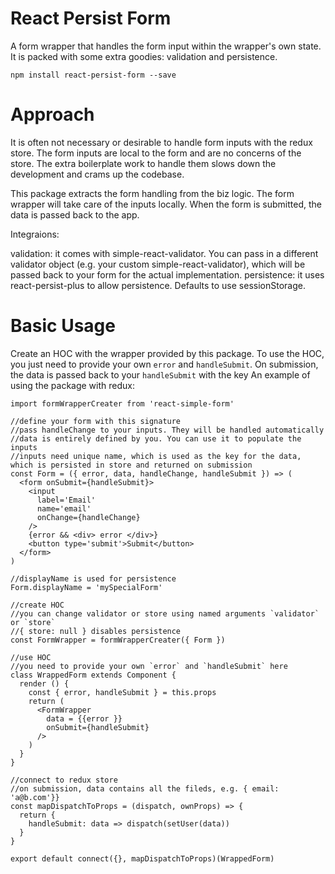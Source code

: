 # React Persist Form 
A form wrapper that handles the form input within the wrapper's own state. It is packed with some extra goodies: validation and persistence.

```
npm install react-persist-form --save
```

# Approach
It is often not necessary or desirable to handle form inputs with the redux store. The form inputs are local to the form and are no concerns of the store. The extra boilerplate work to handle them slows down the development and crams up the codebase.

This package extracts the form handling from the biz logic. The form wrapper will take care of the inputs locally. When the form is submitted, the data is passed back to the app.

Integraions:

validation: it comes with simple-react-validator. You can pass in a different validator object (e.g. your custom simple-react-validator), which will be passed back to your form for the actual implementation.
persistence: it uses react-persist-plus to allow persistence. Defaults to use sessionStorage.


# Basic Usage
Create an HOC with the wrapper provided by this package. To use the HOC, you just need to provide your own `error` and `handleSubmit`. On submission, the data is passed back to your `handleSubmit` with the key
An example of using the package with redux:

```
import formWrapperCreater from 'react-simple-form'

//define your form with this signature
//pass handleChange to your inputs. They will be handled automatically
//data is entirely defined by you. You can use it to populate the inputs
//inputs need unique name, which is used as the key for the data, which is persisted in store and returned on submission
const Form = ({ error, data, handleChange, handleSubmit }) => (
  <form onSubmit={handleSubmit}>
    <input
      label='Email'
      name='email'
      onChange={handleChange}
    />
    {error && <div> error </div>}
    <button type='submit'>Submit</button>
  </form>
)

//displayName is used for persistence
Form.displayName = 'mySpecialForm'

//create HOC
//you can change validator or store using named arguments `validator` or `store`
//{ store: null } disables persistence
const FormWrapper = formWrapperCreater({ Form })

//use HOC
//you need to provide your own `error` and `handleSubmit` here
class WrappedForm extends Component {
  render () {
    const { error, handleSubmit } = this.props
    return (
      <FormWrapper
        data = {{error }}
        onSubmit={handleSubmit}
      />
    )
  }
}

//connect to redux store
//on submission, data contains all the fileds, e.g. { email: 'a@b.com'}}
const mapDispatchToProps = (dispatch, ownProps) => {
  return {
    handleSubmit: data => dispatch(setUser(data))
  }
}

export default connect({}, mapDispatchToProps)(WrappedForm)

```


